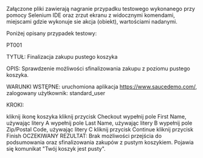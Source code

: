 Załączone pliki zawierają nagranie przypadku testowego wykonanego przy pomocy Selenium IDE oraz zrzut ekranu z widocznymi komendami, miejscami gdzie wykonuje sie akcja (obiekt), wartościami nadanymi.

Poniżej opisany przypadek testowy:

PT001

TYTUŁ: Finalizacja zakupu pustego koszyka

OPIS: Sprawdzenie możliwości sfinalizowania zakupu z poziomu pustego koszyka.

WARUNKI WSTĘPNE: uruchomiona aplikacja https://www.saucedemo.com/, zalogowany użytkownik: standard_user

KROKI:

kliknij ikonę koszyka
kliknij przycisk Checkout
wypełnij pole First Name, używając litery A
wypełnij pole Last Name, używając litery B
wypełnij pole Zip/Postal Code, używając litery C
kliknij przycisk Continue
kliknij przycisk Finish
OCZEKIWANY REZULTAT: Brak możliwości przejścia do podsumowania oraz sfinalizowania zakupów z pustym koszykiem. Pojawia się komunikat "Twój koszyk jest pusty".
